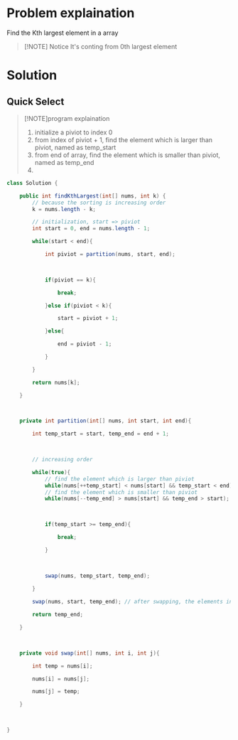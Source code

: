 # Problem explaination
Find the Kth largest element in  a array

> [!NOTE] Notice
> It's conting from 0th largest element

# Solution
## Quick Select

>[!NOTE]program explaination
>1. initialize a piviot to index 0
>2. from index of piviot + 1, find the element which is larger than piviot, named as temp_start
>3. from end of array, find the element which is smaller than piviot, named as temp_end
>4. 
```Java
class Solution {

    public int findKthLargest(int[] nums, int k) {
		// because the sorting is increasing order
        k = nums.length - k;

		// initialization, start => piviot
        int start = 0, end = nums.length - 1;

        while(start < end){

            int piviot = partition(nums, start, end);

  

            if(piviot == k){

                break;

            }else if(piviot < k){

                start = piviot + 1;

            }else{

                end = piviot - 1;

            }

        }

        return nums[k];

    }

  

    private int partition(int[] nums, int start, int end){

        int temp_start = start, temp_end = end + 1;

  

        // increasing order

        while(true){
			// find the element which is larger than piviot
            while(nums[++temp_start] < nums[start] && temp_start < end);
			// find the element which is smaller than piviot
            while(nums[--temp_end] > nums[start] && temp_end > start);

  

            if(temp_start >= temp_end){

                break;

            }

  

            swap(nums, temp_start, temp_end);

        }
        
        swap(nums, start, temp_end); // after swapping, the elements in the right side of piviot are larger than piviot

        return temp_end;

    }

  

    private void swap(int[] nums, int i, int j){

        int temp = nums[i];

        nums[i] = nums[j];

        nums[j] = temp;

    }

  

}
```
